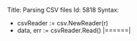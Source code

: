 Title: Parsing CSV files
Id: 5818
Syntax:
* csvReader := csv.NewReader(r)
* data, err := csvReader.Read()
|======|
